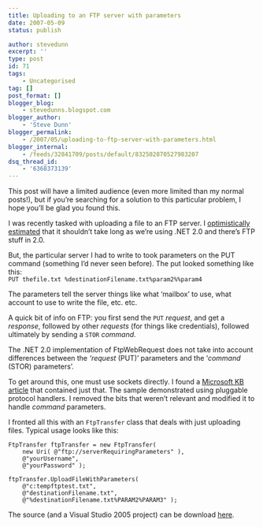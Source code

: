 ```yaml
---
title: Uploading to an FTP server with parameters
date: 2007-05-09
status: publish

author: stevedunn
excerpt: ''
type: post
id: 71
tags:
    - Uncategorised
tag: []
post_format: []
blogger_blog:
    - stevedunns.blogspot.com
blogger_author:
    - 'Steve Dunn'
blogger_permalink:
    - /2007/05/uploading-to-ftp-server-with-parameters.html
blogger_internal:
    - /feeds/32841709/posts/default/832502870527983207
dsq_thread_id:
    - '6368373139'
---
```

This post will have a limited audience (even more limited than my normal posts!), but if you’re searching for a solution to this particular problem, I hope you’ll be glad you found this.

I was recently tasked with uploading a file to an FTP server. I [optimistically estimated](http://www.hanselman.com/blog/SoftwareEstimationRememberThatTargetsAreNotEstimates.aspx) that it shouldn’t take long as we’re using .NET 2.0 and there’s FTP stuff in 2.0.

But, the particular server I had to write to took parameters on the PUT command (something I’d never seen before). The put looked something like this:  
`PUT thefile.txt %destinationFilename.txt%param2%%param4`

The parameters tell the server things like what ‘mailbox’ to use, what account to use to write the file, etc. etc.

A quick bit of info on FTP: you first send the `PUT` *request*, and get a *response*, followed by other *requests* (for things like credentials), followed ultimately by sending a `STOR` *command*.

The .NET 2.0 implementation of FtpWebRequest does not take into account differences between the *‘request* (PUT)’ parameters and the ‘*command* (STOR) parameters’.

To get around this, one must use sockets directly. I found a [Microsoft KB article](http://support.microsoft.com/kb/812409) that contained just that. The sample demonstrated using pluggable protocol handlers. I removed the bits that weren’t relevant and modified it to handle *command* parameters.

I fronted all this with an `FtpTransfer` class that deals with just uploading files. Typical usage looks like this:

```
FtpTransfer ftpTransfer = new FtpTransfer( 
    new Uri( @"ftp://serverRequiringParameters" ), 
    @"yourUsername", 
    @"yourPassword" );

ftpTransfer.UploadFileWithParameters( 
    @"c:tempftptest.txt", 
    @"destinationFilename.txt", 
    @"%destinationFilename.txt%PARAM2%PARAM3" );
```

The source (and a Visual Studio 2005 project) can be download [here](http://dunnhq.com/SimpleFtpWithParameterisedPut.zip).